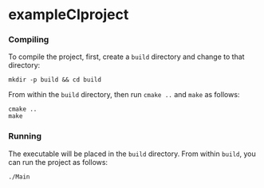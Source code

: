 # exampleCIproject

### Compiling
To compile the project, first, create a `build` directory and change to that directory:
```
mkdir -p build && cd build
```
From within the `build` directory, then run `cmake ..` and `make` as follows:
```
cmake ..
make
```
### Running
The executable will be placed in the `build` directory. From within `build`, you can run the project as follows:
```
./Main
```
